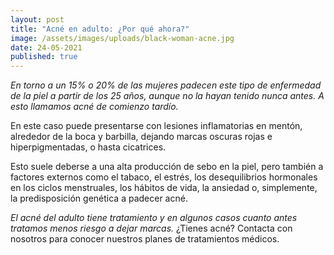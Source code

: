 ```yaml
---
layout: post
title: "Acné en adulto: ¿Por qué ahora?"
image: /assets/images/uploads/black-woman-acne.jpg
date: 24-05-2021
published: true
---
```


_En torno a un 15% o 20% de las mujeres padecen este tipo de enfermedad de la
piel a partir de los 25 años, aunque no la hayan tenido nunca antes. A esto
llamamos acné de comienzo tardío._

En este caso puede presentarse con lesiones inflamatorias en mentón, alrededor
de la boca y barbilla, dejando marcas oscuras rojas e hiperpigmentadas, o hasta
cicatrices.

Esto suele deberse a una alta producción de sebo en la piel, pero también a
factores externos como el tabaco, el estrés, los desequilibrios hormonales en
los ciclos menstruales, los hábitos de vida, la ansiedad o, simplemente, la
predisposición genética a padecer acné.

_El acné del adulto tiene tratamiento y en algunos casos cuanto antes tratamos
menos riesgo a dejar marcas._ ¿Tienes acné? Contacta con nosotros para conocer
nuestros planes de tratamientos médicos.
